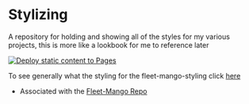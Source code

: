 # Stylizing
A repository for holding and showing all of the styles for my various projects, this is more like a lookbook for me to reference later

[![Deploy static content to Pages](https://github.com/BHaessler/Stylizing/actions/workflows/static.yml/badge.svg)](https://github.com/BHaessler/Stylizing/actions/workflows/static.yml)


To see generally what the styling for the fleet-mango-styling click [here](https://bhaessler.github.io/Stylizing/index.html)
- Associated with the [Fleet-Mango Repo](https://github.com/BHaessler/Fleet_Mango)
